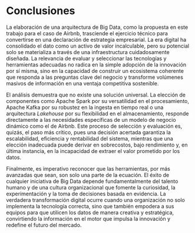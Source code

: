 # Conclusiones

La elaboración de una arquitectura de Big Data, como la propuesta en este trabajo para el caso de Airbnb, trasciende el ejercicio técnico para convertirse en una declaración de estrategia empresarial. La era digital ha consolidado el dato como un activo de valor incalculable, pero su potencial solo se materializa a través de una infraestructura cuidadosamente diseñada. La relevancia de evaluar y seleccionar las tecnologías y herramientas adecuadas no radica en la simple adopción de la innovación por sí misma, sino en la capacidad de construir un ecosistema coherente que responda a las preguntas clave del negocio y transforme volúmenes masivos de información en una ventaja competitiva sostenible.

El análisis demuestra que no existe una solución universal. La elección de componentes como Apache Spark por su versatilidad en el procesamiento, Apache Kafka por su robustez en la ingesta en tiempo real o una arquitectura *Lakehouse* por su flexibilidad en el almacenamiento, responde directamente a las necesidades específicas de un modelo de negocio dinámico como el de Airbnb. Este proceso de selección y evaluación es, quizás, el paso más crítico, pues una decisión acertada garantiza la escalabilidad, eficiencia y rentabilidad del sistema, mientras que una elección inadecuada puede derivar en sobrecostos, bajo rendimiento y, en última instancia, en la incapacidad de extraer el valor prometido por los datos.

Finalmente, es imperativo reconocer que las herramientas, por más avanzadas que sean, son solo una parte de la ecuación. El éxito de cualquier iniciativa de Big Data depende fundamentalmente del talento humano y de una cultura organizacional que fomente la curiosidad, la experimentación y la toma de decisiones basada en evidencia. La verdadera transformación digital ocurre cuando una organización no solo implementa la tecnología correcta, sino que también empodera a sus equipos para que utilicen los datos de manera creativa y estratégica, convirtiendo la información en el motor que impulsa la innovación y redefine el futuro del mercado.
